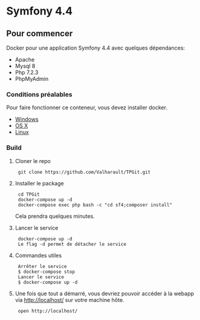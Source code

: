 # Symfony 4.4

## Pour commencer

Docker pour une application Symfony 4.4 avec quelques dépendances: 

 * Apache
 * Mysql 8
 * Php 7.2.3
 * PhpMyAdmin

### Conditions préalables


Pour faire fonctionner ce conteneur, vous devez installer docker.

* [Windows](https://docs.docker.com/windows/started)
* [OS X](https://docs.docker.com/mac/started/)
* [Linux](https://docs.docker.com/linux/started/)

### Build

1. Cloner le repo

        git clone https://github.com/Valharault/TPGit.git
        
2. Installer le package

        cd TPGit
        docker-compose up -d
        docker-compose exec php bash -c "cd sf4;composer install"

    Cela prendra quelques minutes.

3. Lancer le service

        docker-compose up -d
        Le flag -d permet de détacher le service
        
4. Commandes utiles
        
        Arrêter le service 
        $ docker-compose stop 
        Lancer le service 
        $ docker-compose up -d

6. Une fois que tout a démarré, vous devriez pouvoir accéder à la webapp via [http://localhost/](http://localhost/) sur votre machine hôte.

        open http://localhost/
